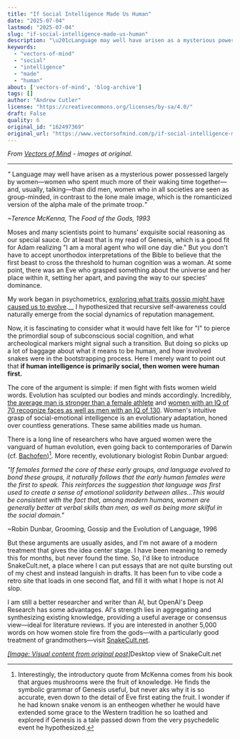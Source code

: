 ```yaml
---
title: "If Social Intelligence Made Us Human"
date: "2025-07-04"
lastmod: "2025-07-04"
slug: "if-social-intelligence-made-us-human"
description: "\u201cLanguage may well have arisen as a mysterious power possessed largely by women\u2014women who spent much more of their waking time together\u2014and, usually, talking\u2014than did men, women who in all societies a..."
keywords:
  - "vectors-of-mind"
  - "social"
  - "intelligence"
  - "made"
  - "human"
about: ['vectors-of-mind', 'blog-archive']
tags: []
author: "Andrew Cutler"
license: "https://creativecommons.org/licenses/by-sa/4.0/"
draft: False
quality: 6
original_id: "162497369"
original_url: "https://www.vectorsofmind.com/p/if-social-intelligence-made-us-human"
---
```

*From [Vectors of Mind](https://www.vectorsofmind.com/p/if-social-intelligence-made-us-human) - images at original.*

---

_"_ Language may well have arisen as a mysterious power possessed largely by women—women who spent much more of their waking time together—and, usually, talking—than did men, women who in all societies are seen as group-minded, in contrast to the lone male image, which is the romanticized version of the alpha male of the primate troop._"_

 _~Terence McKenna,_ The _Food of the Gods, 1993_

Moses and many scientists point to humans' exquisite social reasoning as our special sauce. Or at least that is my read of Genesis, which is a good fit for Adam realizing "I am a moral agent who will one day die." But you don't have to accept unorthodox interpretations of the Bible to believe that the first beast to cross the threshold to human cognition was a woman. At some point, there was an Eve who grasped something about the universe and her place within it, setting her apart, and paving the way to our species' dominance.

My work began in psychometrics, [exploring what traits gossip might have caused us to evolve](https://www.vectorsofmind.com/p/consequences-of-conscience).__ I hypothesized that recursive self-awareness could naturally emerge from the social dynamics of reputation management.

Now, it is fascinating to consider what it would have felt like for "I" to pierce the primordial soup of subconscious social cognition, and what archeological markers might signal such a transition. But doing so picks up a lot of baggage about what it means to be human, and how involved snakes were in the bootstrapping process. Here I merely want to point out that **if human intelligence is primarily social, then women were human first.**

The core of the argument is simple: if men fight with fists women wield words. Evolution has sculpted our bodies and minds accordingly. Incredibly, [the average man is stronger than a female athlete](https://www.reddit.com/r/dataisbeautiful/comments/4vcxd0/almost_all_men_are_stronger_than_almost_all_women/) and [women with an IQ of 70 recognize faces as well as men with an IQ of 130](https://www.aporiamagazine.com/p/why-do-low-iq-women-dominate-high#details). Women's intuitive grasp of social-emotional intelligence is an evolutionary adaptation, honed over countless generations. These same abilities made us human.

There is a long line of researchers who have argued women were the vanguard of human evolution, even going back to contemporaries of Darwin (cf. [Bachofen](https://www.vectorsofmind.com/i/145682170/myths-of-matriarchy-reconsidered-deborah-b-gewertz))[^1]. More recently, evolutionary biologist Robin Dunbar argued:

_"If females formed the core of these early groups, and language evolved to bond these groups, it naturally follows that the early human females were the first to speak. This reinforces the suggestion that language was first used to create a sense of emotional solidarity between allies…This would be consistent with the fact that, among modern humans, women are generally better at verbal skills than men, as well as being more skilful in the social domain."_

~Robin Dunbar, Grooming, Gossip and the Evolution of Language, 1996

But these arguments are usually asides, and I'm not aware of a modern treatment that gives the idea center stage. I have been meaning to remedy this for months, but never found the time. So, I'd like to introduce SnakeCult.net, a place where I can put essays that are not quite bursting out of my chest and instead languish in drafts. It has been fun to vibe code a retro site that loads in one second flat, and fill it with what I hope is not AI slop. 

I am still a better researcher and writer than AI, but OpenAI's Deep Research has some advantages. AI's strength lies in aggregating and synthesizing existing knowledge, providing a useful average or consensus view—ideal for literature reviews. If you are interested in another 5,000 words on how women stole fire from the gods—with a particularly good treatment of grandmothers—visit [SnakeCult.net](https://snakecult.net/posts/women-human-first/).

[*[Image: Visual content from original post]*](https://substackcdn.com/image/fetch/$s_!jr4I!,f_auto,q_auto:good,fl_progressive:steep/https%3A%2F%2Fsubstack-post-media.s3.amazonaws.com%2Fpublic%2Fimages%2F4c9065ba-ce21-4045-88f7-0afca0e1d6c1_1898x1480.png)Desktop view of SnakeCult.net

[^1]: Interestingly, the introductory quote from McKenna comes from his book that argues mushrooms were the fruit of knowledge. He finds the symbolic grammar of Genesis useful, but never aks why it is so accurate, even down to the detail of Eve first eating the fruit. I wonder if he had known snake venom is an entheogen whether he would have extended some grace to the Western tradition he so loathed and explored if Genesis is a tale passed down from the very psychedelic event he hypothesized.
